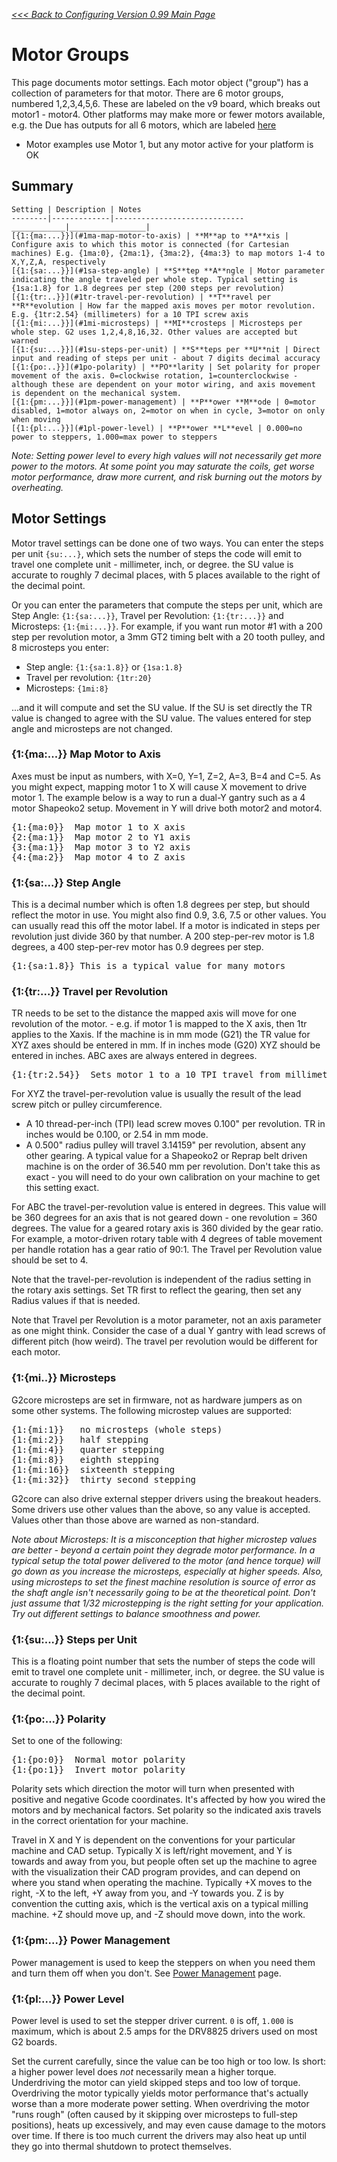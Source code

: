_[<<< Back to Configuring Version 0.99 Main Page](Configuring-Version-0.99)_

# Motor Groups
This page documents motor settings. Each motor object ("group") has a collection of parameters for that motor. There are 6 motor groups, numbered 1,2,3,4,5,6. These are labeled on the v9 board, which breaks out motor1 - motor4. Other platforms may make more or fewer motors available, e.g. the Due has outputs for all 6 motors, which are labeled [here](Arduino-DUE-Pinout-for-g2core)

- Motor examples use Motor 1, but any motor active for your platform is OK

## Summary

	Setting | Description | Notes
	--------|-------------|-----------------------------
	____________|_________________|
	[{1:{ma:...}}](#1ma-map-motor-to-axis) | **M**ap to **A**xis | Configure axis to which this motor is connected (for Cartesian machines) E.g. {1ma:0}, {2ma:1}, {3ma:2}, {4ma:3} to map motors 1-4 to X,Y,Z,A, respectively
	[{1:{sa:...}}](#1sa-step-angle) | **S**tep **A**ngle | Motor parameter indicating the angle traveled per whole step. Typical setting is {1sa:1.8} for 1.8 degrees per step (200 steps per revolution)
	[{1:{tr:..}}](#1tr-travel-per-revolution) | **T**ravel per **R**evolution | How far the mapped axis moves per motor revolution. E.g. {1tr:2.54} (millimeters) for a 10 TPI screw axis
	[{1:{mi:...}}](#1mi-microsteps) | **MI**crosteps | Microsteps per whole step. G2 uses 1,2,4,8,16,32. Other values are accepted but warned
	[{1:{su:...}}](#1su-steps-per-unit) | **S**teps per **U**nit | Direct input and reading of steps per unit - about 7 digits decimal accuracy
	[{1:{po:..}}](#1po-polarity) | **PO**larity | Set polarity for proper movement of the axis. 0=clockwise rotation, 1=counterclockwise - although these are dependent on your motor wiring, and axis movement is dependent on the mechanical system.
	[{1:{pm:...}}](#1pm-power-management) | **P**ower **M**ode | 0=motor disabled, 1=motor always on, 2=motor on when in cycle, 3=motor on only when moving
	[{1:{pl:...}}](#1pl-power-level) | **P**ower **L**evel | 0.000=no power to steppers, 1.000=max power to steppers

_Note: Setting power level to every high values will not necessarily get more power to the motors. At some point you may  saturate the coils, get worse motor performance, draw more current, and risk burning out the motors by overheating._

## Motor Settings
Motor travel settings can be done one of two ways. You can enter the steps per unit `{su:...}`, which sets the number of steps the code will emit to travel one complete unit - millimeter, inch, or degree. the SU value is accurate to roughly 7 decimal places, with 5 places available to the right of the decimal point.

Or you can enter the parameters that compute the steps per unit, which are Step Angle: `{1:{sa:...}}`, Travel per Revolution: `{1:{tr:...}}` and Microsteps: `{1:{mi:...}}`. For example, if you want run motor #1 with a 200 step per revolution motor, a 3mm GT2 timing belt with a 20 tooth pulley, and 8 microsteps you enter: 

- Step angle: `{1:{sa:1.8}}` or `{1sa:1.8}`
- Travel per revolution: `{1tr:20}`  
- Microsteps: `{1mi:8}`

...and it will compute and set the SU value. If the SU is set directly the TR value is changed to agree with the SU value. The values entered for step angle and microsteps are not changed.

### {1:{ma:...}} Map Motor to Axis
Axes must be input as numbers, with X=0, Y=1, Z=2, A=3, B=4 and C=5. As you might expect, mapping motor 1 to X will cause X movement to drive motor 1. The example below is a way to run a dual-Y gantry such as a 4 motor Shapeoko2 setup. Movement in Y will drive both motor2 and motor4. 

<pre>
{1:{ma:0}}  Map motor 1 to X axis
{2:{ma:1}}  Map motor 2 to Y1 axis
{3:{ma:1}}  Map motor 3 to Y2 axis
{4:{ma:2}}  Map motor 4 to Z axis
</pre> 

### {1:{sa:...}} Step Angle
This is a decimal number which is often 1.8 degrees per step, but should reflect the motor in use. You might also find 0.9, 3.6, 7.5 or other values. You can usually read this off the motor label. If a motor is indicated in steps per revolution just divide 360 by that number. A 200 step-per-rev motor is 1.8 degrees, a 400 step-per-rev motor has 0.9 degrees per step.

<pre>
{1:{sa:1.8}} This is a typical value for many motors 
</pre> 

### {1:{tr:...}} Travel per Revolution
TR needs to be set to the distance the mapped axis will move for one revolution of the motor. - e.g. if motor 1 is mapped to the X axis, then 1tr applies to the Xaxis. If the machine is in mm mode (G21) the TR value for XYZ axes should be entered in mm. If in inches mode (G20) XYZ should be entered in inches. ABC axes are always entered in degrees.

<pre>
{1:{tr:2.54}}  Sets motor 1 to a 10 TPI travel from millimeters (2.54 mm per revolution)
</pre>

For XYZ the travel-per-revolution value is usually the result of the lead screw pitch or pulley circumference.
* A 10 thread-per-inch (TPI) lead screw moves 0.100" per revolution. TR in inches would be 0.100, or 2.54 in mm mode. 
* A 0.500" radius pulley will travel 3.14159" per revolution, absent any other gearing. A typical value for a Shapeoko2 or Reprap belt driven machine is on the order of 36.540 mm per revolution. Don't take this as exact - you will need to do your own calibration on your machine to get this setting exact.

For ABC the travel-per-revolution value is entered in degrees. This value will be 360 degrees for an axis that is not geared down - one revolution = 360 degrees. The value for a geared rotary axis is 360 divided by the gear ratio. For example, a motor-driven rotary table with 4 degrees of table movement per handle rotation has a gear ratio of 90:1. The Travel per Revolution value should be set to 4. 

Note that the travel-per-revolution is independent of the radius setting in the rotary axis settings. Set TR first to reflect the gearing, then set any Radius values if that is needed.  

Note that Travel per Revolution is a motor parameter, not an axis parameter as one might think. Consider the case of a dual Y gantry with lead screws of different pitch (how weird). The travel per revolution would be different for each motor. 

### {1:{mi..}} Microsteps
G2core microsteps are set in firmware, not as hardware jumpers as on some other systems. The following microstep values are supported: 

<pre>
{1:{mi:1}}   no microsteps (whole steps)
{1:{mi:2}}   half stepping
{1:{mi:4}}   quarter stepping
{1:{mi:8}}   eighth stepping
{1:{mi:16}}  sixteenth stepping
{1:{mi:32}}  thirty second stepping
</pre>

G2core can also drive external stepper drivers using the breakout headers. Some drivers use other values than the above, so any value is accepted. Values other than those above are warned as non-standard.

_Note about Microsteps: It is a misconception that higher microstep values are better - beyond a certain point they degrade motor performance. In a typical setup the total power delivered to the motor (and hence torque) will go down as you increase the microsteps, especially at higher speeds. Also, using microsteps to set the finest machine resolution is source of error as the shaft angle isn't necessarily going to be at the theoretical point. Don't just assume that 1/32 microstepping is the right setting for your application. Try out different settings to balance smoothness and power._

### {1:{su:...}} Steps per Unit
This is a floating point number that sets the number of steps the code will emit to travel one complete unit - millimeter, inch, or degree. the SU value is accurate to roughly 7 decimal places, with 5 places available to the right of the decimal point.

### {1:{po:...}} Polarity
Set to one of the following: 

<pre>
{1:{po:0}}  Normal motor polarity
{1:{po:1}}  Invert motor polarity
</pre>

Polarity sets which direction the motor will turn when presented with positive and negative Gcode coordinates. It's affected by how you wired the motors and by mechanical factors. Set polarity so the indicated axis travels in the correct orientation for your machine. 

Travel in X and Y is dependent on the conventions for your particular machine and CAD setup. Typically X is left/right movement, and Y is towards and away from you, but people often set up the machine to agree with the visualization their CAD program provides, and can depend on where you stand when operating the machine. Typically +X moves to the right, -X to the left, +Y away from you, and -Y towards you. Z is by convention the cutting axis, which is the vertical axis on a typical milling machine. +Z should move up, and -Z should move down, into the work.

### {1:{pm:...}} Power Management
Power management is used to keep the steppers on when you need them and turn them off when you don't. See [Power Management](Power-Management) page.

### {1:{pl:...}} Power Level
Power level is used to set the stepper driver current. `0` is off, `1.000` is maximum, which is about 2.5 amps for the DRV8825 drivers used on most G2 boards.

Set the current carefully, since the value can be too high or too low. Is short: a higher power level does *not* necessarily mean a higher torque. Underdriving the motor can yield skipped steps and too low of torque. Overdriving the motor typically yields motor performance that's actually worse than a more moderate power setting. When overdriving the motor "runs rough" (often caused by it skipping over microsteps to full-step positions), heats up excessively, and may even cause damage to the motors over time. If there is too much current the drivers may also heat up until they go into thermal shutdown to protect themselves.